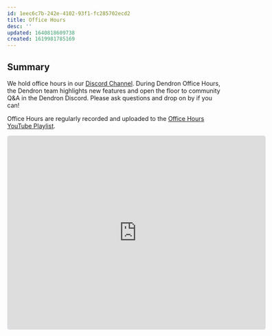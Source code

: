 ```yaml
---
id: 1eec6c7b-242e-4102-93f1-fc285702ecd2
title: Office Hours
desc: ''
updated: 1640818609738
created: 1619981785169
---
```


## Summary

We hold office hours in our [Discord Channel](https://discordapp.com/channels/717965437182410783/776450886230605845/837055285042348046). During Dendron Office Hours, the Dendron team highlights new features and open the floor to community Q&A in the Dendron Discord. Please ask questions and drop on by if you can!

Office Hours are regularly recorded and uploaded to the [Office Hours YouTube Playlist](https://www.youtube.com/playlist?list=PLrXlRqY7c8J__ASIOrPQZn6DfHC-xxcO0).

<!--
iframe embed for active Luma event series
Currently for 2022 Q1
-->
<iframe
  src="https://lu.ma/embed-checkout/evt-ooKD5BczLsZeuYl"
  width="600"
  height="450"
  frameborder="0"
  style="border:1px solid #bfcbda88;border-radius:4px;"
  allowfullscreen=""
  aria-hidden="false"
  tabindex="0"
></iframe>
